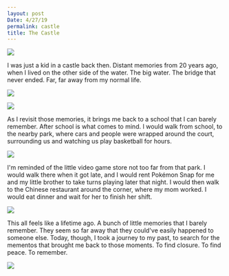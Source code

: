 ```yaml
---
layout: post
Date: 4/27/19
permalink: castle
title: The Castle
---
```


![][image-1]

I was just a kid in a castle back then. Distant memories from 20 years ago, when I lived on the other side of the water. The big water. The bridge that never ended. Far, far away from my normal life.

![][image-2]

![][image-3]

As I revisit those memories, it brings me back to a school that I can barely remember. After school is what comes to mind. I would walk from school, to the nearby park, where cars and people were wrapped around the court, surrounding us and watching us play basketball for hours.

![][image-4]

I'm reminded of the little video game store not too far from that park. I  would walk there when it got late, and I would rent Pokémon Snap for me and my little brother to take turns playing later that night. I would then walk to the Chinese restaurant around the corner, where my mom worked. I would eat dinner and wait for her to finish her shift.

![][image-5]

This all feels like a lifetime ago. A bunch of little memories that I barely remember. They seem so far away that they could've easily happened to someone else. Today, though, I took a journey to my past, to search for the mementos that brought me back to those moments. To find closure. To find peace. To remember.

![][image-6]

[image-1]:	https://i.imgur.com/8i3FLGU.jpg
[image-2]:	https://i.imgur.com/EP0tO8I.jpg
[image-3]:	https://i.imgur.com/W8AVxyu.jpg
[image-4]:	https://i.imgur.com/nltKMqp.jpg
[image-5]:	https://i.imgur.com/UI32jR4.jpg
[image-6]:	https://i.imgur.com/8dWbRfU.jpg